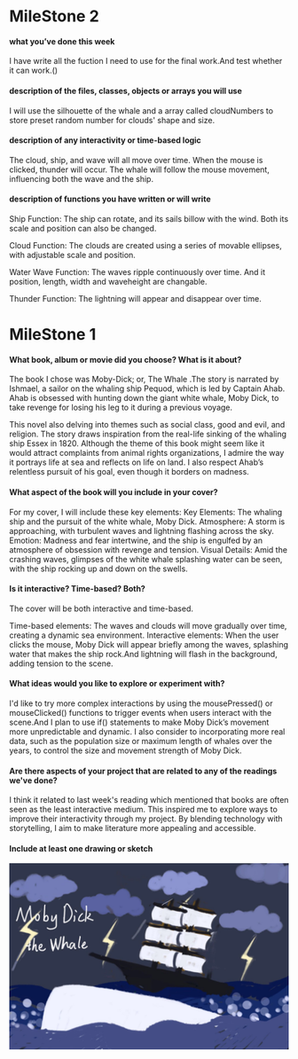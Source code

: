# MileStone 2

#### what you’ve done this week
I have write all the fuction I need to use for the final work.And test whether it can work.()
#### description of the files, classes, objects or arrays you will use
I will use the silhouette of the whale and a array called cloudNumbers to store preset random number for clouds' shape and size.
#### description of any interactivity or time-based logic
The cloud, ship, and wave will all move over time. When the mouse is clicked, thunder will occur. The whale will follow the mouse movement, influencing both the wave and the ship.


#### description of functions you have written or will write
Ship Function: The ship can rotate, and its sails billow with the wind. Both its scale and position can also be changed.

Cloud Function: The clouds are created using a series of movable ellipses, with adjustable scale and position.

Water Wave Function: The waves ripple continuously over time. And it position, length, width and waveheight are changable.

Thunder Function: The lightning will appear and disappear over time.


# MileStone 1
#### What book, album or movie did you choose? What is it about?

The book I chose was Moby-Dick; or, The Whale .The story is narrated by Ishmael, a sailor on the whaling ship Pequod, which is led by Captain Ahab. Ahab is obsessed with hunting down the giant white whale, Moby Dick, to take revenge for losing his leg to it during a previous voyage.

This novel also delving into themes such as social class, good and evil, and religion. The story draws inspiration from the real-life sinking of the whaling ship Essex in 1820. Although the theme of this book might seem like it would attract complaints from animal rights organizations, I admire the way it portrays life at sea and reflects on life on land. I also respect Ahab’s relentless pursuit of his goal, even though it borders on madness.

#### What aspect of the book will you include in your cover?

For my cover, I will include these key elements:
Key Elements: The whaling ship and the pursuit of the white whale, Moby Dick.
Atmosphere: A storm is approaching, with turbulent waves and lightning flashing across the sky.
Emotion: Madness and fear intertwine, and the ship is engulfed by an atmosphere of obsession with revenge and tension.
Visual Details: Amid the crashing waves, glimpses of the white whale splashing water can be seen, with the ship rocking up and down on the swells.

#### Is it interactive? Time-based? Both?

The cover will be both interactive and time-based.

Time-based elements: The waves and clouds will move gradually over time, creating a dynamic sea environment.
Interactive elements: When the user clicks the mouse, Moby Dick will appear briefly among the waves, splashing water that makes the ship rock.And lightning will flash in the background, adding tension to the scene.

#### What ideas would you like to explore or experiment with?

I'd like to try more complex interactions by using the mousePressed() or mouseClicked() functions to trigger events when users interact with the scene.And I plan to use if() statements to make Moby Dick’s movement more unpredictable and dynamic. I also consider to incorporating more real data, such as the population size or maximum length of whales over the years, to control the size and movement strength of Moby Dick.



#### Are there aspects of your project that are related to any of the readings we've done?

I think it related to last week's reading which mentioned that books are often seen as the least interactive medium. This inspired me to explore ways to improve their interactivity through my project. By blending technology with storytelling, I aim to make literature more appealing and accessible.

#### Include at least one drawing or sketch

![alt text](ea67b7da2bb2a2e234248d22f86d5f7.jpg)




